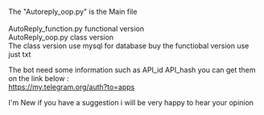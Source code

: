 The "Autoreply_oop.py" is the Main file 
<br />
<br />
AutoReply_function.py functional version <br />
AutoReply_oop.py class version <br />
The class version use mysql for database buy the functiobal version use just txt <br />

The bot need some information such as API_id API_hash you can get them on the link below : <br />
https://my.telegram.org/auth?to=apps

I'm New if you have a suggestion i will be very happy to hear your opinion
